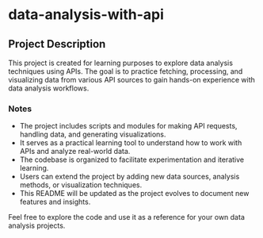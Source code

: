 # data-analysis-with-api

## Project Description

This project is created for learning purposes to explore data analysis techniques using APIs. The goal is to practice fetching, processing, and visualizing data from various API sources to gain hands-on experience with data analysis workflows.

### Notes

- The project includes scripts and modules for making API requests, handling data, and generating visualizations.
- It serves as a practical learning tool to understand how to work with APIs and analyze real-world data.
- The codebase is organized to facilitate experimentation and iterative learning.
- Users can extend the project by adding new data sources, analysis methods, or visualization techniques.
- This README will be updated as the project evolves to document new features and insights.

Feel free to explore the code and use it as a reference for your own data analysis projects.
